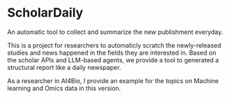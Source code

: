 # ScholarDaily
An automatic tool to collect and summarize the new publishment everyday.

This is a project for researchers to automaticly scratch the newly-released studies and news happened in the fields they are interested in. Based on the scholar APIs and LLM-based agents, we provide a tool to generated a structural report like a daily newspaper.

As a researcher in AI4Bio, I provide an example for the topics on Machine learning and Omics data in this version.
